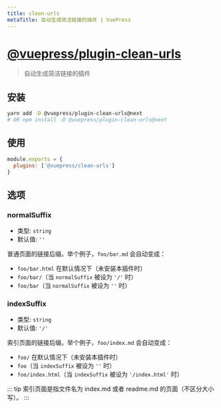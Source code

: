 ```yaml
---
title: clean-urls
metaTitle: 自动生成简洁链接的插件 | VuePress
---
```


# [@vuepress/plugin-clean-urls](https://github.com/vuejs/vuepress/tree/master/packages/@vuepress/plugin-clean-urls)

> 自动生成简洁链接的插件

## 安装

```bash
yarn add -D @vuepress/plugin-clean-urls@next
# OR npm install -D @vuepress/plugin-clean-urls@next
```

## 使用

```javascript
module.exports = {
  plugins: ['@vuepress/clean-urls'] 
}
```

## 选项

### normalSuffix

- 类型: `string`
- 默认值: `''`

普通页面的链接后缀。举个例子，`foo/bar.md` 会自动变成：

- `foo/bar.html` 在默认情况下（未安装本插件时）
- `foo/bar/`（当 `normalSuffix` 被设为 `'/'` 时）
- `foo/bar`（当 `normalSuffix` 被设为 `''` 时）

### indexSuffix

- 类型: `string`
- 默认值: `'/'`

索引页面的链接后缀。举个例子，`foo/index.md` 会自动变成：

- `foo/` 在默认情况下（未安装本插件时）
- `foo`（当 `indexSuffix` 被设为 `''` 时）
- `foo/index.html`（当 `indexSuffix` 被设为 `'/index.html'` 时）

::: tip
索引页面是指文件名为 index.md 或者 readme.md 的页面（不区分大小写）。
:::
